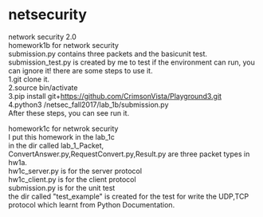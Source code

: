 # netsecurity
network security 2.0  
homework1b for network security  
submission.py contains three packets and the basicunit test.  
submission_test.py is created by me to test if the environment can run, you can ignore it!   there are some steps to use it.  
1.git clone it.  
2.source bin/activate  
3.pip install git+https://github.com/CrimsonVista/Playground3.git  
4.python3 /netsec_fall2017/lab_1b/submission.py  
After these steps, you can see run it.  

homework1c for netwrok security  
I put this homework in the lab_1c  
in the dir called lab_1_Packet,  
ConvertAnswer.py,RequestConvert.py,Result.py are three packet types in hw1a.  
hw1c_server.py is for the server protocol  
hw1c_client.py is for the client protocol  
submission.py is for the unit test  
the dir called "test_example" is created for the test for write the UDP,TCP protocol which learnt from Python Documentation.  
